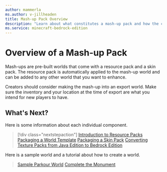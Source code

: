 ```yaml
---
author: mammerla
ms.author: v-jillheaden
title: Mash-up Pack Overview
description: "Learn about what constitutes a mash-up pack and how the components work"
ms.service: minecraft-bedrock-edition
---
```


# Overview of a Mash-up Pack

Mash-ups are pre-built worlds that come with a resource pack and a skin pack. The resource pack is automatically applied to the mash-up world and can be added to any other world that you want to enhance.

Creators should consider making the mash-up into an export world. Make sure the inventory and your location at the time of export are what you intend for new players to have.

## What's Next?

Here is some information about each individual component.

> [!div class="nextstepaction"]
> [Introduction to Resource Packs](ResourcePack.md)
> [Packaging a World Template](PackagingAWorldTemplate.md)
> [Packaging a Skin Pack](PackagingASkinPack.md)
> [Converting Texture Packs from Java Edition to Bedrock Edition](ConvertingTexturePacks.md)

Here is a sample world and a tutorial about how to create a world.

> [Sample Parkour World](https://github.com/microsoft/minecraft-samples/tree/main/parkour_sample_world)
> [Complete the Monument](CommandsHowToMakeACTMWorld.md)
